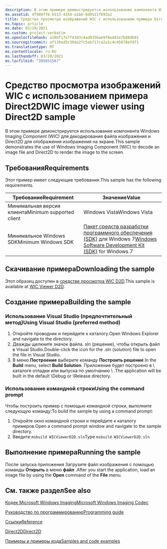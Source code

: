 ```yaml
---
description: В этом примере демонстрируется использование компонента Windows Imaging Component (WIC) для декодирования файла изображения и Direct2D для отображения изображения на экране.
ms.assetid: 4f989ff6-b513-4354-a1bb-8d9521f693a2
title: Средство просмотра изображений WIC с использованием примера Direct2D
ms.topic: article
ms.date: 03/19/2021
ms.custom: project-verbatim
ms.openlocfilehash: a18bf17e7f43d3c4ad935bae9f8ed42e7b48db01
ms.sourcegitcommit: af120ad5c30da2fc5eb717ca2a1c4c45878efd71
ms.translationtype: MT
ms.contentlocale: ru-RU
ms.lasthandoff: 03/20/2021
ms.locfileid: "105651567"
---
```

# <a name="wic-image-viewer-using-direct2d-sample"></a><span data-ttu-id="4cd4d-103">Средство просмотра изображений WIC с использованием примера Direct2D</span><span class="sxs-lookup"><span data-stu-id="4cd4d-103">WIC image viewer using Direct2D sample</span></span>

<span data-ttu-id="4cd4d-104">В этом примере демонстрируется использование компонента Windows Imaging Component (WIC) для декодирования файла изображения и Direct2D для отображения изображения на экране.</span><span class="sxs-lookup"><span data-stu-id="4cd4d-104">This sample demonstrates the use of Windows Imaging Component (WIC) to decode an image file and Direct2D to render the image to the screen.</span></span>

## <a name="requirements"></a><span data-ttu-id="4cd4d-105">Требования</span><span class="sxs-lookup"><span data-stu-id="4cd4d-105">Requirements</span></span>

<span data-ttu-id="4cd4d-106">Этот пример имеет следующие требования.</span><span class="sxs-lookup"><span data-stu-id="4cd4d-106">This sample has the following requirements.</span></span>

| <span data-ttu-id="4cd4d-107">Требование</span><span class="sxs-lookup"><span data-stu-id="4cd4d-107">Requirement</span></span> | <span data-ttu-id="4cd4d-108">Значение</span><span class="sxs-lookup"><span data-stu-id="4cd4d-108">Value</span></span> |
|-|-|
| <span data-ttu-id="4cd4d-109">Минимальная версия клиента</span><span class="sxs-lookup"><span data-stu-id="4cd4d-109">Minimum supported client</span></span> | <span data-ttu-id="4cd4d-110">Windows Vista</span><span class="sxs-lookup"><span data-stu-id="4cd4d-110">Windows Vista</span></span> |
| <span data-ttu-id="4cd4d-111">Минимальное Windows SDK</span><span class="sxs-lookup"><span data-stu-id="4cd4d-111">Minimum Windows SDK</span></span> | <span data-ttu-id="4cd4d-112">[Пакет средств разработки программного обеспечения (SDK)](https://msdn.microsoft.com/windowsvista/bb980924.aspx) для Windows 7</span><span class="sxs-lookup"><span data-stu-id="4cd4d-112">[Windows Software Development Kit (SDK)](https://msdn.microsoft.com/windowsvista/bb980924.aspx) for Windows 7</span></span> |

## <a name="downloading-the-sample"></a><span data-ttu-id="4cd4d-113">Скачивание примера</span><span class="sxs-lookup"><span data-stu-id="4cd4d-113">Downloading the sample</span></span>

<span data-ttu-id="4cd4d-114">Этот образец доступен в [средстве просмотра WIC D2D](https://github.com/microsoft/Windows-classic-samples/tree/master/Samples/Win7Samples/multimedia/wic/wicviewerd2d).</span><span class="sxs-lookup"><span data-stu-id="4cd4d-114">This sample is available at [WIC Viewer D2D](https://github.com/microsoft/Windows-classic-samples/tree/master/Samples/Win7Samples/multimedia/wic/wicviewerd2d).</span></span>

## <a name="building-the-sample"></a><span data-ttu-id="4cd4d-115">Создание примера</span><span class="sxs-lookup"><span data-stu-id="4cd4d-115">Building the sample</span></span>

### <a name="using-visual-studio-preferred-method"></a><span data-ttu-id="4cd4d-116">Использование Visual Studio (предпочтительный метод)</span><span class="sxs-lookup"><span data-stu-id="4cd4d-116">Using Visual Studio (preferred method)</span></span>

1. <span data-ttu-id="4cd4d-117">Откройте проводник и перейдите к каталогу.</span><span class="sxs-lookup"><span data-stu-id="4cd4d-117">Open Windows Explorer and navigate to the directory.</span></span>
2. <span data-ttu-id="4cd4d-118">Дважды щелкните значок файла. sln (решение), чтобы открыть файл в Visual Studio.</span><span class="sxs-lookup"><span data-stu-id="4cd4d-118">Double-click the icon for the .sln (solution) file to open the file in Visual Studio.</span></span>
3. <span data-ttu-id="4cd4d-119">В меню **Построение** выберите команду **Построить решение**.</span><span class="sxs-lookup"><span data-stu-id="4cd4d-119">In the **Build** menu, select **Build Solution**.</span></span> <span data-ttu-id="4cd4d-120">Приложение будет построено в \\ каталоге отладки или выпуска по умолчанию \\ .</span><span class="sxs-lookup"><span data-stu-id="4cd4d-120">The application will be built in the default \\Debug or \\Release directory.</span></span>

### <a name="using-the-command-prompt"></a><span data-ttu-id="4cd4d-121">Использование командной строки</span><span class="sxs-lookup"><span data-stu-id="4cd4d-121">Using the command prompt</span></span>

<span data-ttu-id="4cd4d-122">Чтобы построить пример с помощью командной строки, выполните следующую команду:</span><span class="sxs-lookup"><span data-stu-id="4cd4d-122">To build the sample by using a command prompt:</span></span>

1. <span data-ttu-id="4cd4d-123">Откройте окно командной строки и перейдите к каталогу примеров.</span><span class="sxs-lookup"><span data-stu-id="4cd4d-123">Open a command prompt window and navigate to the sample directory.</span></span>
2. <span data-ttu-id="4cd4d-124">Введите `msbuild WICViewerD2D.sln`</span><span class="sxs-lookup"><span data-stu-id="4cd4d-124">Type `msbuild WICViewerD2D.sln`</span></span>

## <a name="running-the-sample"></a><span data-ttu-id="4cd4d-125">Выполнение примера</span><span class="sxs-lookup"><span data-stu-id="4cd4d-125">Running the sample</span></span>

<span data-ttu-id="4cd4d-126">После запуска приложения Загрузите файл изображения с помощью команды **Открыть** в меню **файл** .</span><span class="sxs-lookup"><span data-stu-id="4cd4d-126">After you start the application, load an image file by using the **Open** command of the **File** menu.</span></span>

## <a name="see-also"></a><span data-ttu-id="4cd4d-127">См. также раздел</span><span class="sxs-lookup"><span data-stu-id="4cd4d-127">See also</span></span>

[<span data-ttu-id="4cd4d-128">Кодек Microsoft Windows Imaging</span><span class="sxs-lookup"><span data-stu-id="4cd4d-128">Microsoft Windows Imaging Codec</span></span>](-wic-lh.md)

[<span data-ttu-id="4cd4d-129">Руководство по программированию</span><span class="sxs-lookup"><span data-stu-id="4cd4d-129">Programming guide</span></span>](-wic-programming-guide.md)

[<span data-ttu-id="4cd4d-130">Ссылки</span><span class="sxs-lookup"><span data-stu-id="4cd4d-130">Reference</span></span>](-wic-codec-reference.md)

[<span data-ttu-id="4cd4d-131">Direct2D</span><span class="sxs-lookup"><span data-stu-id="4cd4d-131">Direct2D</span></span>](../direct2d/direct2d-portal.md)

[<span data-ttu-id="4cd4d-132">Примеры и примеры кода</span><span class="sxs-lookup"><span data-stu-id="4cd4d-132">Samples and code examples</span></span>](-wic-samples.md)
